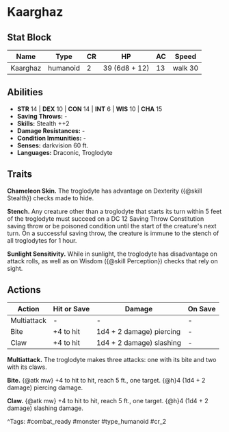 # Kaarghaz

## Stat Block

| Name | Type | CR | HP | AC | Speed |
|------|------|----|----|----|-------|
| Kaarghaz | humanoid | 2 | 39 (6d8 + 12) | 13 | walk 30 |

## Abilities

- **STR** 14 | **DEX** 10 | **CON** 14 | **INT** 6 | **WIS** 10 | **CHA** 15
- **Saving Throws:** -  
- **Skills:** Stealth ++2  
- **Damage Resistances:** -  
- **Condition Immunities:** -  
- **Senses:** darkvision 60 ft.  
- **Languages:** Draconic, Troglodyte

## Traits

**Chameleon Skin.** The troglodyte has advantage on Dexterity ({@skill Stealth}) checks made to hide.

**Stench.** Any creature other than a troglodyte that starts its turn within 5 feet of the troglodyte must succeed on a DC 12 Saving Throw Constitution saving throw or be poisoned condition until the start of the creature's next turn. On a successful saving throw, the creature is immune to the stench of all troglodytes for 1 hour.

**Sunlight Sensitivity.** While in sunlight, the troglodyte has disadvantage on attack rolls, as well as on Wisdom ({@skill Perception}) checks that rely on sight.


## Actions

| Action | Hit or Save | Damage | On Save |
|--------|--------------|--------|----------|
| Multiattack | - | - | - |
| Bite | +4 to hit | 1d4 + 2 damage) piercing | - |
| Claw | +4 to hit | 1d4 + 2 damage) slashing | - |

**Multiattack.** The troglodyte makes three attacks: one with its bite and two with its claws.

**Bite.** {@atk mw} +4 to hit to hit, reach 5 ft., one target. {@h}4 (1d4 + 2 damage) piercing damage.

**Claw.** {@atk mw} +4 to hit to hit, reach 5 ft., one target. {@h}4 (1d4 + 2 damage) slashing damage.


^Tags: #combat_ready #monster #type_humanoid #cr_2